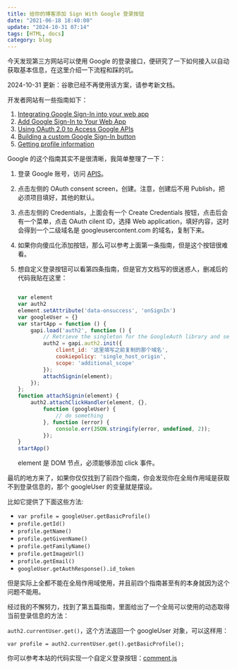 ```yaml
---
title: 给你的博客添加 Sign With Google 登录按钮 
date: "2021-06-18 18:40:00"
update: "2024-10-31 07:14"
tags: [HTML, docs]
category: blog
---
```

今天发现第三方网站可以使用 Google 的登录接口，便研究了一下如何接入以自动获取基本信息，在这里介绍一下流程和踩的坑。

<!-- more -->

2024-10-31 更新：谷歌已经不再使用该方案，请参考新文档。

开发者网站有一些指南如下：

1. [Integrating Google Sign-In into your web app](https://developers.google.com/identity/sign-in/web/sign-in)
2. [Add Google Sign-In to Your Web App](https://developers.google.com/identity/sign-in/web)
3. [Using OAuth 2.0 to Access Google APIs](https://developers.google.com/identity/protocols/oauth2)
4. [Building a custom Google Sign-In button](https://developers.google.com/identity/sign-in/web/build-button)
5. [Getting profile information](https://developers.google.com/identity/sign-in/web/people)

Google 的这个指南其实不是很清晰，我简单整理了一下：

1. 登录 Google 账号，访问 [APIS](https://console.developers.google.com/apis/)。
2. 点击左侧的 OAuth consent screen，创建。注意，创建后不用 Publish，把必须项目填好，其他的默认。
3. 点击左侧的 Credentials，上面会有一个 Create Credentials 按钮，点击后会有一个菜单，点击 OAuth cilent ID，选择 Web application，填好内容，这时会得到一个二级域名是 googleusercontent.com 的域名，复制下来。
4. 如果你向傻瓜化添加按钮，那么可以参考上面第一条指南，但是这个按钮很难看。
5. 想自定义登录按钮可以看第四条指南，但是官方文档写的很迷惑人，删减后的代码我贴在这里：

    ```javascript

    var element
	var auth2
    element.setAttribute('data-onsuccess', 'onSignIn')
    var googleUser = {}
	var startApp = function () {
		gapi.load('auth2', function () {
			// Retrieve the singleton for the GoogleAuth library and set up the client.
			auth2 = gapi.auth2.init({
				client_id: '这里填写之前复制的那个域名',
				cookiepolicy: 'single_host_origin',
				scope: 'additional_scope'
			});
			attachSignin(element);
		});
	};
	function attachSignin(element) {
		auth2.attachClickHandler(element, {},
			function (googleUser) {
				// do something
			}, function (error) {
				console.err(JSON.stringify(error, undefined, 2));
			});
	}
	startApp()

    ```

    element 是 DOM 节点，必须能够添加 click 事件。

最坑的地方来了，如果你仅仅找到了前四个指南，你会发现你在全局作用域是获取不到登录信息的，那个 googleUser 的变量就是摆设。

比如它提供了下面这些方法:

+ `var profile = googleUser.getBasicProfile()`
+ `profile.getId()`
+ `profile.getName()`
+ `profile.getGivenName()`
+ `profile.getFamilyName()`
+ `profile.getImageUrl()`
+ `profile.getEmail()`
+ `googleUser.getAuthResponse().id_token`

但是实际上全都不能在全局作用域使用，并且前四个指南甚至有的本身就因为这个问题不能用。

经过我的不懈努力，找到了第五篇指南，里面给出了一个全局可以使用的动态取得当前登录信息的方法：

`auth2.currentUser.get()`，这个方法返回一个 googleUser 对象，可以这样用：

`var profile = auth2.currentUser.get().getBasicProfile();`

你可以参考本站的代码实现一个自定义登录按钮：[comment.js](https://github.com/YexuanXiao/yexuanxiao.github.io/blob/master/assets/js/comment.js)
